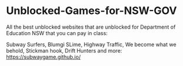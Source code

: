 # Unblocked-Games-for-NSW-GOV
All the best unblocked websites that are unblocked for Department of Education NSW that you can pay in class:

Subway Surfers, Blumgi SLime, Highway Traffic, We become what we behold, Stickman hook, Drift Hunters and more: https://subwaygame.github.io/
